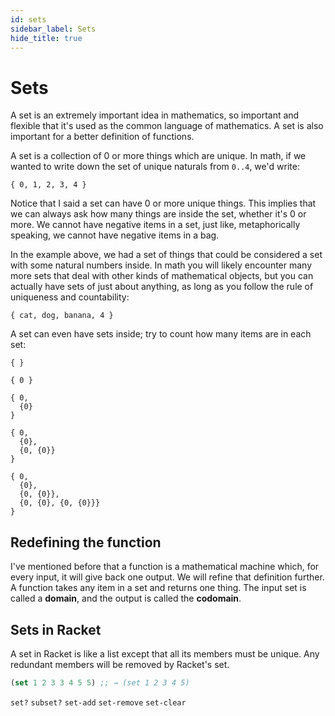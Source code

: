 ```yaml
---
id: sets
sidebar_label: Sets
hide_title: true
---
```


# Sets

A set is an extremely important idea in mathematics, so important and flexible
that it's used as the common language of mathematics. A set is also important
for a better definition of functions.

A set is a collection of 0 or more things which are unique. In math, if we
wanted to write down the set of unique naturals from `0..4`, we'd write:

`{ 0, 1, 2, 3, 4 }`

Notice that I said a set can have 0 or more unique things. This implies that we
can always ask how many things are inside the set, whether it's 0 or more. We
cannot have negative items in a set, just like, metaphorically speaking, we
cannot have negative items in a bag.

In the example above, we had a set of things that could be considered a set
with some natural numbers inside. In math you will likely encounter many more
sets that deal with other kinds of mathematical objects, but you can actually
have sets of just about anything, as long as you follow the rule of uniqueness
and countability:

`{ cat, dog, banana, 4 }`

A set can even have sets inside; try to count how many items are in each set:

```
{ } 

{ 0 }

{ 0, 
  {0}
}

{ 0, 
  {0}, 
  {0, {0}}
}

{ 0, 
  {0}, 
  {0, {0}},
  {0, {0}, {0, {0}}} 
}
```

## Redefining the function

I've mentioned before that a function is a mathematical machine which, for every
input, it will give back one output. We will refine that definition further. A
function takes any item in a set and returns one thing. The input set is called
a **domain**, and the output is called the **codomain**.

## Sets in Racket

A set in Racket is like a list except that all its members must be unique. Any
redundant members will be removed by Racket's set.

``` clojure
(set 1 2 3 3 4 5 5) ;; → (set 1 2 3 4 5)
```

`set?`
`subset?`
`set-add`
`set-remove`
`set-clear`
